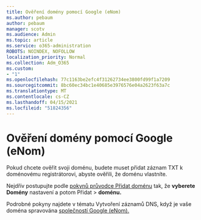 ```yaml
---
title: Ověření domény pomocí Google (eNom)
ms.author: pebaum
author: pebaum
manager: scotv
ms.audience: Admin
ms.topic: article
ms.service: o365-administration
ROBOTS: NOINDEX, NOFOLLOW
localization_priority: Normal
ms.collection: Adm_O365
ms.custom:
- "1"
ms.openlocfilehash: 77c1163be2efc4f31262734ee3800fd99f1a7209
ms.sourcegitcommit: 8bc60ec34bc1e40685e3976576e04a2623f63a7c
ms.translationtype: MT
ms.contentlocale: cs-CZ
ms.lasthandoff: 04/15/2021
ms.locfileid: "51824356"
---
```

# <a name="verify-your-domain-with-google-enom"></a>Ověření domény pomocí Google (eNom)

Pokud chcete ověřit svoji doménu, budete muset přidat záznam TXT k doménovému registrátorovi, abyste ověřili, že doménu vlastníte. 

Nejdřív postupujte podle [pokynů průvodce Přidat doménu](https://admin.microsoft.com/Adminportal#/Domains) tak, že **vyberete Domény** nastavení a potom Přidat \>  **doménu.**
  
Podrobné pokyny najdete v tématu Vytvoření záznamů DNS, když je vaše doména spravována [společností Google (eNom).](https://docs.microsoft.com/microsoft-365/admin/dns/create-dns-records-for-domain-managed-by-google-enom)